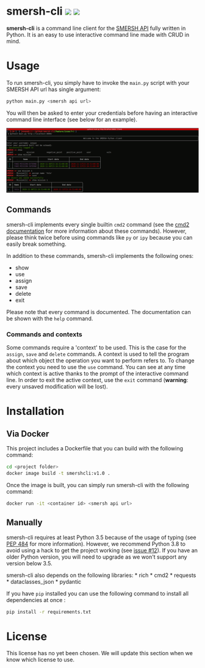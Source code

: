 # smersh-cli ![](https://img.shields.io/github/last-commit/CMEPW/smersh-cli.svg) ![](https://img.shields.io/github/issues/CMEPW/smersh-cli.svg) 

**smersh-cli** is a command line client for the [SMERSH API](https://github.com/CMEPW/Smersh) fully written in Python. 
It is an easy to use interactive command line made with CRUD in mind.

# Usage

To run smersh-cli, you simply have to invoke the `main.py` script with your SMERSH API url has single argument:

```bash
python main.py <smersh api url>
```

You will then be asked to enter your credentials before having an interactive command line interface (see below for an 
example).

![Example of a smersh-cli session](img/example.png)

## Commands

smersh-cli implements every single builtin `cmd2` command (see the [cmd2 documentation](https://cmd2.readthedocs.io/en/latest/features/builtin_commands.html) 
for more information about these commands). However, please think twice before using commands like `py` or `ipy` because
you can easily break something.

In addition to these commands, smersh-cli implements the following ones:

* show
* use
* assign
* save
* delete
* exit

Please note that every command is documented. The documentation can be shown with the `help` command.

### Commands and contexts

Some commands require a 'context' to be used. This is the case for the `assign`, `save` and `delete` commands. A context 
is used to tell the program about which object the operation you want to perform refers to. To change the context you 
need to use the `use` command. You can see at any time which context is active thanks to the prompt of the interactive 
command line. In order to exit the active context, use the `exit` command (**warning**: every unsaved modification will 
be lost).

# Installation

## Via Docker

This project includes a Dockerfile that you can build with the following command:

```bash
cd <project folder>
docker image build -t smershcli:v1.0 .
```

Once the image is built, you can simply run smersh-cli with the following command:

```bash
docker run -it <container id> <smersh api url>
```

## Manually

smersh-cli requires at least Python 3.5 because of the usage of typing (see [PEP 484](https://www.python.org/dev/peps/pep-0484/) 
for more information). However, we recommend Python 3.8 to avoid using a hack to get the project working (see [issue #12](https://github.com/CMEPW/smersh-cli/issues/12)). 
If you have an older Python version, you will need to upgrade as we won't support any version below 3.5.

smersh-cli also depends on the following libraries:
    * rich
    * cmd2
    * requests
    * dataclasses_json
    * pydantic

If you have `pip` installed you can use the following command to install all dependencies at once :

```bash
pip install -r requirements.txt
```

# License

This license has no yet been chosen. We will update this section when we know which license to use.